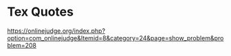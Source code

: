 # Tex Quotes 

https://onlinejudge.org/index.php?option=com_onlinejudge&Itemid=8&category=24&page=show_problem&problem=208